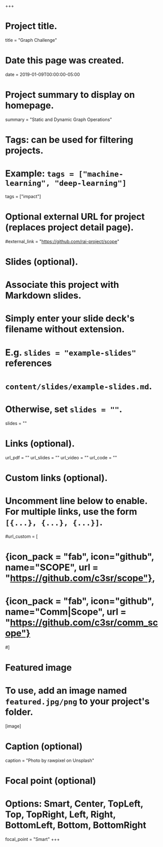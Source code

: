 +++
# Project title.
title = "Graph Challenge"

# Date this page was created.
date = 2019-01-09T00:00:00-05:00

# Project summary to display on homepage.
summary = "Static and Dynamic Graph Operations"

# Tags: can be used for filtering projects.
# Example: `tags = ["machine-learning", "deep-learning"]`
tags = ["impact"]

# Optional external URL for project (replaces project detail page).
#external_link = "https://github.com/rai-project/scope"

# Slides (optional).
#   Associate this project with Markdown slides.
#   Simply enter your slide deck's filename without extension.
#   E.g. `slides = "example-slides"` references 
#   `content/slides/example-slides.md`.
#   Otherwise, set `slides = ""`.
slides = ""

# Links (optional).
url_pdf = ""
url_slides = ""
url_video = ""
url_code = ""

# Custom links (optional).
#   Uncomment line below to enable. For multiple links, use the form `[{...}, {...}, {...}]`.
#url_custom = [
#    {icon_pack = "fab", icon="github", name="SCOPE", url = "https://github.com/c3sr/scope"},
#    {icon_pack = "fab", icon="github", name="Comm|Scope", url = "https://github.com/c3sr/comm_scope"}
#]

# Featured image
# To use, add an image named `featured.jpg/png` to your project's folder. 
[image]
  # Caption (optional)
  caption = "Photo by rawpixel on Unsplash"
  
  # Focal point (optional)
  # Options: Smart, Center, TopLeft, Top, TopRight, Left, Right, BottomLeft, Bottom, BottomRight
  focal_point = "Smart"
+++

